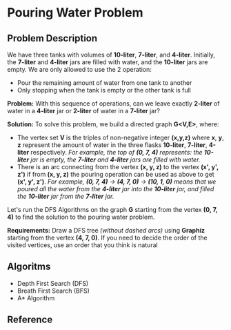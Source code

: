 # Pouring Water Problem

## Problem Description
We have three tanks with volumes of **10-liter**, **7-liter**, and **4-liter**. Initially, the **7-liter** and **4-liter** jars are filled with water, and the **10-liter** jars are empty. We are only allowed to use the 2 operation: 
* Pour the remaining amount of water from one tank to another
* Only stopping when the tank is empty or the other tank is full

**Problem:**
With this sequence of operations, can we leave exactly **2-liter** of water in a **4-liter** jar or **2-liter** of water in a **7-liter** jar?

**Solution:**
To solve this problem, we build a directed graph **G<V,E>**, where:
* The vertex set **V** is the triples of non-negative integer **(x,y,z)** where **x**, **y**, **z** represent the amount of water in the three flasks **10-liter**, **7-liter**, **4-liter** respectively. *For example, the top of **(0, 7, 4)** represents: the **10-liter** jar is empty, the **7-liter** and **4-liter** jars are filled with water.*
* There is an arc connecting from the vertex **(x, y, z)** to the vertex **(x', y', z')** if from **(x, y, z)** the pouring operation can be used as above to get **(x', y', z')**. *For example, **(0, 7, 4)** → **(4, 7, 0)** → **(10, 1, 0)** means that we poured all the water from the **4-liter** jar into the **10-liter** jar, and filled the **10-liter** jar from the **7-liter** jar.*

Let's run the DFS Algorithms on the graph **G** starting from the vertex **(0, 7, 4)** to find the solution to the pouring water problem.

**Requirements:**
Draw a DFS tree *(without dashed arcs)* using **Graphiz** starting from the vertex **(4, 7, 0)**. If you need to decide the order of the visited vertices, use an order that you think is natural

## Algoritms
- Depth First Search (DFS)
- Breath First Search (BFS)
- A* Algorithm

## Reference

